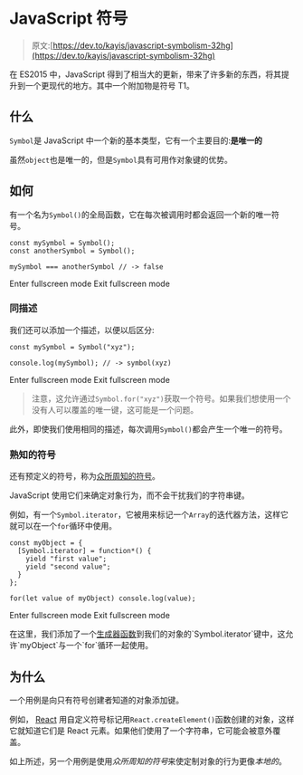 # JavaScript 符号

> 原文:[https://dev.to/kayis/javascript-symbolism-32hg](https://dev.to/kayis/javascript-symbolism-32hg)

在 ES2015 中，JavaScript 得到了相当大的更新，带来了许多新的东西，将其提升到一个更现代的地方。其中一个附加物是符号 T1。

## 什么

`Symbol`是 JavaScript 中一个新的基本类型，它有一个主要目的:**是唯一的**

虽然`object`也是唯一的，但是`Symbol`具有可用作对象键的优势。

## 如何

有一个名为`Symbol()`的全局函数，它在每次被调用时都会返回一个新的唯一符号。

```
const mySymbol = Symbol();
const anotherSymbol = Symbol();

mySymbol === anotherSymbol // -> false 
```

Enter fullscreen mode Exit fullscreen mode

### 同描述

我们还可以添加一个描述，以便以后区分:

```
const mySymbol = Symbol("xyz");

console.log(mySymbol); // -> symbol(xyz) 
```

Enter fullscreen mode Exit fullscreen mode

> 注意，这允许通过`Symbol.for("xyz")`获取一个符号。如果我们想使用一个没有人可以覆盖的唯一键，这可能是一个问题。

此外，即使我们使用相同的描述，每次调用`Symbol()`都会产生一个唯一的符号。

### 熟知的符号

还有预定义的符号，称为[众所周知的符号](https://developer.mozilla.org/en-US/docs/Web/JavaScript/Reference/Global_Objects/Symbol#Properties#Well-known_symbols)。

JavaScript 使用它们来确定对象行为，而不会干扰我们的字符串键。

例如，有一个`Symbol.iterator`，它被用来标记一个`Array`的迭代器方法，这样它就可以在一个`for`循环中使用。

```
const myObject = {
  [Symbol.iterator] = function*() {
    yield "first value";
    yield "second value";
  }
};

for(let value of myObject) console.log(value); 
```

Enter fullscreen mode Exit fullscreen mode

在这里，我们添加了一个[生成器函数](https://developer.mozilla.org/de/docs/Web/JavaScript/Reference/Statements/function*)到我们的对象的`Symbol.iterator`键中，这允许`myObject`与一个`for`循环一起使用。

## 为什么

一个用例是向只有符号创建者知道的对象添加键。

例如， [React](https://reactjs.org/) 用自定义符号标记用`React.createElement()`函数创建的对象，这样它就知道它们是 React 元素。如果他们使用了一个字符串，它可能会被意外覆盖。

如上所述，另一个用例是使用*众所周知的符号*来使定制对象的行为更像*本地的*。